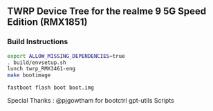 ## TWRP Device Tree for the realme 9 5G Speed Edition (RMX1851)

### Build Instructions
```sh
export ALLOW_MISSING_DEPENDENCIES=true
. build/envsetup.sh
lunch twrp_RMX3461-eng
make bootimage
```

```
fastboot flash boot boot.img
```

Special Thanks : 
@pjgowtham for bootctrl gpt-utils Scripts